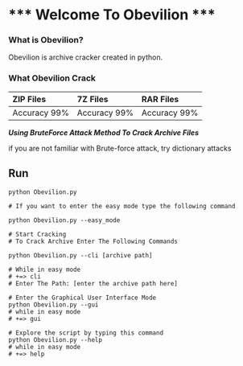 # *** Welcome To Obevilion ***

### What is Obevilion?
Obevilion is archive cracker created in python.
### What Obevilion Crack

|  ZIP Files  |  7Z Files  |  RAR Files  |
|:-------------|:-------------|:-------------|
|  Accuracy 99%  |  Accuracy 99%  |  Accuracy 99%  |
***Using BruteForce Attack Method To Crack Archive Files***

if you are not familiar with Brute-force attack, try dictionary attacks

## Run
```shell
python Obevilion.py

# If you want to enter the easy mode type the following command

python Obevilion.py --easy_mode

# Start Cracking
# To Crack Archive Enter The Following Commands

python Obevilion.py --cli [archive path]

# While in easy mode
# +=> cli
# Enter The Path: [enter the archive path here]

# Enter the Graphical User Interface Mode
python Obevilion.py --gui
# while in easy mode
# +=> gui

# Explore the script by typing this command
python Obevilion.py --help
# while in easy mode
# +=> help
```
